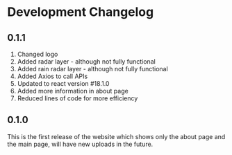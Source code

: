 # Development Changelog

## 0.1.1

1. Changed logo
1. Added radar layer - although not fully functional
1. Added rain radar layer - although not fully functional
1. Added Axios to call APIs
1. Updated to react version #18.1.0
1. Added more information in about page
1. Reduced lines of code for more efficiency

## 0.1.0

This is the first release of the website which shows only the about page and the main page, will have new uploads in the future.